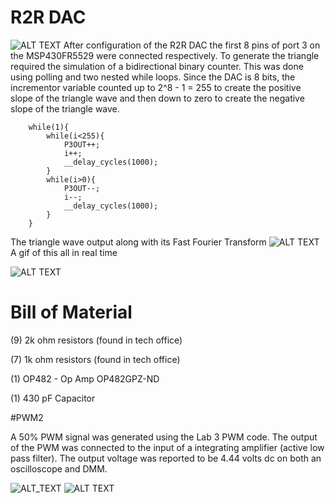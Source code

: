 # R2R DAC
![ALT TEXT](https://i.imgur.com/TQZgnZl.png)
After configuration of the R2R DAC the first 8 pins of port 3 on the MSP430FR5529 were connected respectively. To generate the triangle required the simulation of a bidirectional binary counter. This was done using polling and two nested while loops. Since the DAC is 8 bits, the incrementor variable counted up to 2^8 - 1 = 255 to create the positive slope of the triangle wave and then down to zero to create the negative slope of the triangle wave. 

```
    while(1){
        while(i<255){
            P3OUT++;
            i++;
            __delay_cycles(1000);
        }
        while(i>0){
            P3OUT--;
            i--;
            __delay_cycles(1000);
        }
    }
```
The triangle wave output along with its Fast Fourier Transform 
![ALT TEXT](https://i.imgur.com/SIra8kh.png)
A gif of this all in real time

![ALT TEXT](https://i.imgur.com/214o6Yq.gif)

# Bill of Material
(9) 2k ohm resistors (found in tech office)

(7) 1k ohm resistors (found in tech office)

(1) OP482 - Op Amp OP482GPZ-ND

(1) 430 pF Capacitor 



#PWM2

A 50% PWM signal was generated using the Lab 3 PWM code. The output of the PWM was connected to the input of a integrating amplifier (active low pass filter). The output voltage was reported to be 4.44 volts dc on both an oscilloscope and DMM. 

![ALT_TEXT](https://i.imgur.com/HwcaOyC.png)
![ALT TEXT](https://i.imgur.com/gLxYodx.gif)

